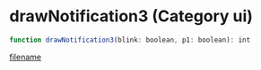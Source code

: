 # drawNotification3 (Category ui)

```js
function drawNotification3(blink: boolean, p1: boolean): int
```

[filename](drawNotification3_m.md ':include')